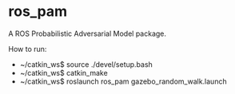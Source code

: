 # ros_pam
A ROS Probabilistic Adversarial Model package.

How to run:
  * ~/catkin_ws$ source ./devel/setup.bash
  * ~/catkin_ws$ catkin_make
  * ~/catkin_ws$ roslaunch ros_pam gazebo_random_walk.launch
